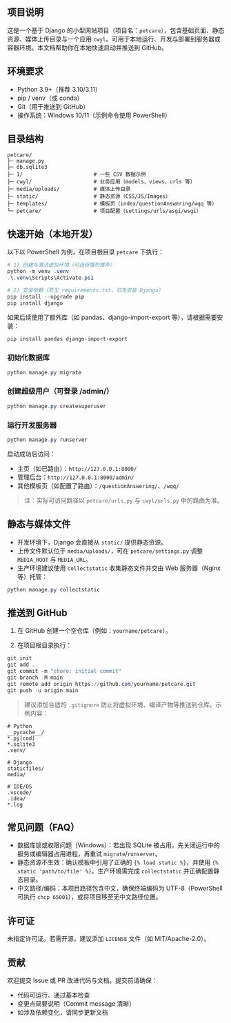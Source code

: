 ## 项目说明

这是一个基于 Django 的小型网站项目（项目名：`petcare`），包含基础页面、静态资源、媒体上传目录与一个应用 `cwyl`。可用于本地运行、开发与部署到服务器或容器环境。本文档帮助你在本地快速启动并推送到 GitHub。

## 环境要求

- Python 3.9+（推荐 3.10/3.11）
- pip / venv（或 conda）
- Git（用于推送到 GitHub）
- 操作系统：Windows 10/11（示例命令使用 PowerShell）

## 目录结构

```text
petcare/
├─ manage.py
├─ db.sqlite3
├─ 1/                       # 一些 CSV 数据示例
├─ cwyl/                    # 业务应用（models、views、urls 等）
├─ media/uploads/           # 媒体上传目录
├─ static/                  # 静态资源（CSS/JS/Images）
├─ templates/               # 模板页（index/questionAnswering/wqq 等）
└─ petcare/                 # 项目配置（settings/urls/asgi/wsgi）
```

## 快速开始（本地开发）

以下以 PowerShell 为例，在项目根目录 `petcare` 下执行：

```powershell
# 1) 创建与激活虚拟环境（可选但强烈推荐）
python -m venv .venv
.\.venv\Scripts\Activate.ps1

# 2) 安装依赖（若无 requirements.txt，可先安装 Django）
pip install --upgrade pip
pip install django
```

如果后续使用了额外库（如 pandas、django-import-export 等），请根据需要安装：

```powershell
pip install pandas django-import-export
```

### 初始化数据库

```powershell
python manage.py migrate
```

### 创建超级用户（可登录 /admin/）

```powershell
python manage.py createsuperuser
```

### 运行开发服务器

```powershell
python manage.py runserver
```

启动成功后访问：

- 主页（如已路由）：`http://127.0.0.1:8000/`
- 管理后台：`http://127.0.0.1:8000/admin/`
- 其他模板页（如配置了路由）：`/questionAnswering/`、`/wqq/`

> 注：实际可访问路径以 `petcare/urls.py` 与 `cwyl/urls.py` 中的路由为准。

## 静态与媒体文件

- 开发环境下，Django 会直接从 `static/` 提供静态资源。
- 上传文件默认位于 `media/uploads/`，可在 `petcare/settings.py` 调整 `MEDIA_ROOT` 与 `MEDIA_URL`。
- 生产环境建议使用 `collectstatic` 收集静态文件并交由 Web 服务器（Nginx 等）托管：

```powershell
python manage.py collectstatic
```

## 推送到 GitHub

1) 在 GitHub 创建一个空仓库（例如：`yourname/petcare`）。

2) 在项目根目录执行：

```powershell
git init
git add .
git commit -m "chore: initial commit"
git branch -M main
git remote add origin https://github.com/yourname/petcare.git
git push -u origin main
```

> 建议添加合适的 `.gitignore` 防止将虚拟环境、编译产物等推送到仓库。示例内容：

```gitignore
# Python
__pycache__/
*.py[cod]
*.sqlite3
.venv/

# Django
staticfiles/
media/

# IDE/OS
.vscode/
.idea/
*.log
```

## 常见问题（FAQ）

- 数据库锁或权限问题（Windows）：若出现 SQLite 被占用，先关闭运行中的服务或编辑器占用进程，再重试 `migrate`/`runserver`。
- 静态资源不生效：确认模板中引用了正确的 `{% load static %}`，并使用 `{% static 'path/to/file' %}`。生产环境需完成 `collectstatic` 并正确配置静态目录。
- 中文路径/编码：本项目路径包含中文，确保终端编码为 UTF-8（PowerShell 可执行 `chcp 65001`），或将项目移至无中文路径位置。

## 许可证

未指定许可证。若需开源，建议添加 `LICENSE` 文件（如 MIT/Apache-2.0）。

## 贡献

欢迎提交 Issue 或 PR 改进代码与文档。提交前请确保：

- 代码可运行、通过基本检查
- 变更点简要说明（Commit message 清晰）
- 如涉及依赖变化，请同步更新文档


